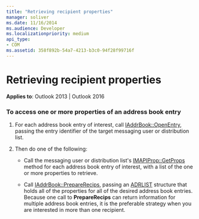 ```yaml
---
title: "Retrieving recipient properties"
manager: soliver
ms.date: 11/16/2014
ms.audience: Developer
ms.localizationpriority: medium
api_type:
- COM
ms.assetid: 358f892b-54a7-4213-b3c0-94f28f99716f
---
```


# Retrieving recipient properties
  
**Applies to**: Outlook 2013 | Outlook 2016 
  
### To access one or more properties of an address book entry
  
1. For each address book entry of interest, call [IAddrBook::OpenEntry](iaddrbook-openentry.md), passing the entry identifier of the target messaging user or distribution list.
    
2. Then do one of the following:
    
   - Call the messaging user or distribution list's [IMAPIProp::GetProps](imapiprop-getprops.md) method for each address book entry of interest, with a list of the one or more properties to retrieve. 
    
   - Call [IAddrBook::PrepareRecips](iaddrbook-preparerecips.md), passing an [ADRLIST](adrlist.md) structure that holds all of the properties for all of the desired address book entries. Because one call to **PrepareRecips** can return information for multiple address book entries, it is the preferable strategy when you are interested in more than one recipient. 
    

